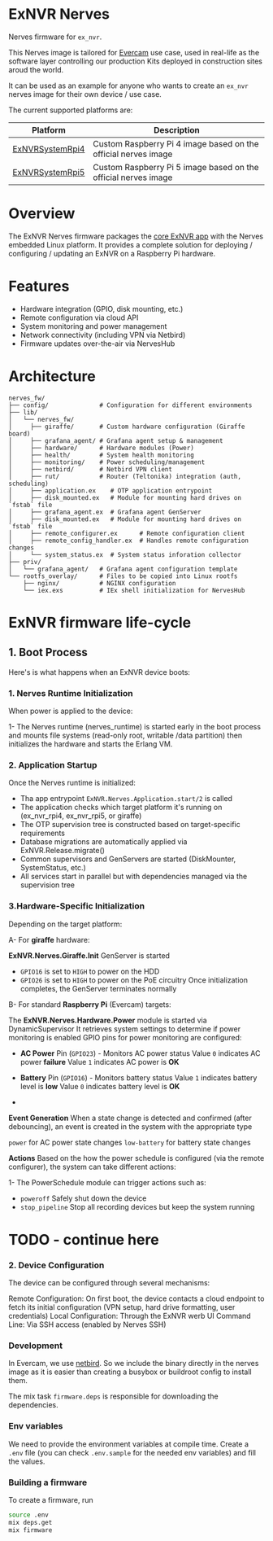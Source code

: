 # ExNVR Nerves

Nerves firmware for `ex_nvr`.

This Nerves image is tailored for [Evercam](https://evercam.io/) use case, used in real-life as the software layer controlling our production Kits deployed in construction sites aroud the world.

It can be used as an example for anyone who wants to create an `ex_nvr` nerves image for their own device / use case.

The current supported platforms are:

| Platform | Description |
|----------|-------------|
| [ExNVRSystemRpi4](https://github.com/evercam/ex_nvr_system_rpi4) | Custom Raspberry Pi 4 image based on the official nerves image |
| [ExNVRSystemRpi5](https://github.com/evercam/ex_nvr_system_rpi5) | Custom Raspberry Pi 5 image based on the official nerves image |

# Overview
The ExNVR Nerves firmware packages the [core ExNVR app](https://github.com/evercam/ex_nvr/tree/master/ui) with the Nerves embedded Linux platform.
It provides a complete solution for deploying / configuring / updating an ExNVR on a Raspberry Pi hardware.

# Features
- Hardware integration (GPIO, disk mounting, etc.)
- Remote configuration via cloud API
- System monitoring and power management
- Network connectivity (including VPN via Netbird)
- Firmware updates over-the-air via NervesHub

# Architecture
```
nerves_fw/
├── config/              # Configuration for different environments
├── lib/                
│   └── nerves_fw/      
│     ├── giraffe/       # Custom hardware configuration (Giraffe board)
│     ├── grafana_agent/ # Grafana agent setup & management
│     ├── hardware/      # Hardware modules (Power)
│     ├── health/        # System health monitoring
│     ├── monitoring/    # Power scheduling/management
│     ├── netbird/       # Netbird VPN client
│     ├── rut/           # Router (Teltonika) integration (auth, scheduling)
│     ├── application.ex    # OTP application entrypoint
│     ├── disk_mounted.ex   # Module for mounting hard drives on `fstab` file
│     ├── grafana_agent.ex  # Grafana agent GenServer
│     ├── disk_mounted.ex   # Module for mounting hard drives on `fstab` file
│     ├── remote_configurer.ex      # Remote configuration client
│     ├── remote_config_handler.ex  # Handles remote configuration changes
│     └── system_status.ex  # System status inforation collector 
├── priv/                
│   └── grafana_agent/   # Grafana agent configuration template
└── rootfs_overlay/      # Files to be copied into Linux rootfs
    ├── nginx/           # NGINX configuration
    └── iex.exs          # IEx shell initialization for NervesHub
```

# ExNVR firmware life-cycle
## 1. Boot Process
Here's is what happens when an ExNVR device boots:

### 1. Nerves Runtime Initialization
When power is applied to the device:

1- The Nerves runtime (nerves_runtime) is started early in the boot process and mounts file systems (read-only root, writable /data partition) then initializes the hardware and starts the Erlang VM.

### 2. Application Startup
Once the Nerves runtime is initialized:

- Tha app entrypoint `ExNVR.Nerves.Application.start/2` is called
- The application checks which target platform it's running on (ex_nvr_rpi4, ex_nvr_rpi5, or giraffe)
- The OTP supervision tree is constructed based on target-specific requirements
- Database migrations are automatically applied via ExNVR.Release.migrate()
- Common supervisors and GenServers are started (DiskMounter, SystemStatus, etc.)
- All services start in parallel but with dependencies managed via the supervision tree


### 3.Hardware-Specific Initialization

Depending on the target platform:

A- For **giraffe** hardware:

**ExNVR.Nerves.Giraffe.Init** GenServer is started
- `GPIO16` is set to `HIGH` to power on the HDD
- `GPIO26` is set to `HIGH` to power on the PoE circuitry
Once initialization completes, the GenServer terminates normally


B- For standard **Raspberry Pi** (Evercam) targets:

The **ExNVR.Nerves.Hardware.Power** module is started via DynamicSupervisor
It retrieves system settings to determine if power monitoring is enabled
GPIO pins for power monitoring are configured:
- **AC Power** Pin (`GPIO23`) - Monitors AC power status
Value `0` indicates AC power **failure**
Value `1` indicates AC power is **OK**

- **Battery** Pin (`GPIO16`) - Monitors battery status
Value `1` indicates battery level is **low**
Value `0` indicates battery level is **OK**
- 

**Event Generation**
When a state change is detected and confirmed (after debouncing), an event is created in the system with the appropriate type

`power` for AC power state changes
`low-battery` for battery state changes

**Actions**
Based on the how the power schedule is configured (via the remote configurer), the system can take different actions:

1- The PowerSchedule module can trigger actions such as:
- `poweroff`  Safely shut down the device
- `stop_pipeline`  Stop all recording devices but keep the system running

# TODO - continue here

### 2. Device Configuration
The device can be configured through several mechanisms:

Remote Configuration: On first boot, the device contacts a cloud endpoint to fetch its initial configuration (VPN setup, hard drive formatting, user credentials)
Local Configuration: Through the ExNVR werb UI
Command Line: Via SSH access (enabled by Nerves SSH)

### Development
In Evercam, we use [netbird](https://github.com/netbirdio/netbird). So we include the binary directly in the nerves image as it is easier than creating a busybox or buildroot config to install them.

The mix task `firmware.deps` is responsible for downloading the dependencies.

### Env variables
We need to provide the environment variables at compile time. Create a `.env` file (you can check `.env.sample` for the needed env variables) and fill 
the values.

### Building a firmware

To create a firmware, run
```bash
source .env
mix deps.get
mix firmware
```
